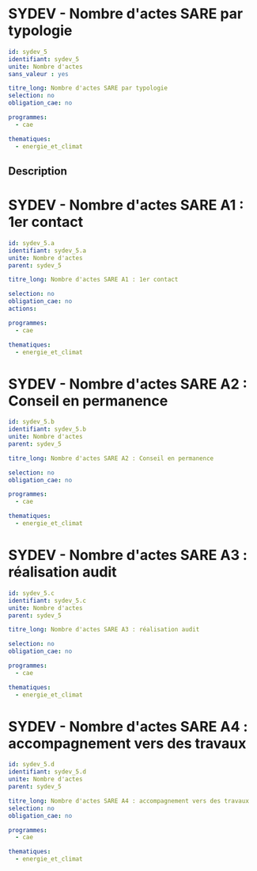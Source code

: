 # SYDEV - Nombre d'actes SARE par typologie 
```yaml
id: sydev_5
identifiant: sydev_5
unite: Nombre d'actes
sans_valeur : yes

titre_long: Nombre d'actes SARE par typologie
selection: no
obligation_cae: no

programmes:
  - cae

thematiques:
  - energie_et_climat
```
## Description


# SYDEV - Nombre d'actes SARE A1 : 1er contact 
```yaml
id: sydev_5.a
identifiant: sydev_5.a
unite: Nombre d'actes
parent: sydev_5

titre_long: Nombre d'actes SARE A1 : 1er contact

selection: no
obligation_cae: no
actions:

programmes:
  - cae

thematiques:
  - energie_et_climat
```
# SYDEV - Nombre d'actes SARE A2 : Conseil en permanence
```yaml
id: sydev_5.b
identifiant: sydev_5.b
unite: Nombre d'actes
parent: sydev_5

titre_long: Nombre d'actes SARE A2 : Conseil en permanence

selection: no
obligation_cae: no

programmes:
  - cae

thematiques:
  - energie_et_climat
```
# SYDEV - Nombre d'actes SARE A3 : réalisation audit
```yaml
id: sydev_5.c
identifiant: sydev_5.c
unite: Nombre d'actes
parent: sydev_5

titre_long: Nombre d'actes SARE A3 : réalisation audit

selection: no
obligation_cae: no

programmes:
  - cae

thematiques:
  - energie_et_climat
```
# SYDEV - Nombre d'actes SARE A4 : accompagnement vers des travaux
```yaml
id: sydev_5.d
identifiant: sydev_5.d
unite: Nombre d'actes
parent: sydev_5

titre_long: Nombre d'actes SARE A4 : accompagnement vers des travaux
selection: no
obligation_cae: no

programmes:
  - cae

thematiques:
  - energie_et_climat
